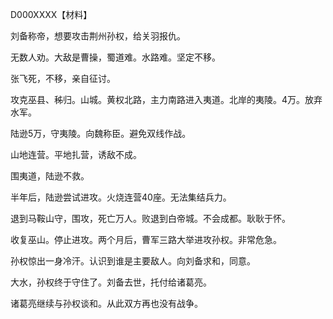 D000XXXX【材料】



刘备称帝，想要攻击荆州孙权，给关羽报仇。

无数人劝。大敌是曹操，蜀道难。水路难。坚定不移。

张飞死，不移，亲自征讨。

攻克巫县、秭归。山城。黄权北路，主力南路进入夷道。北岸的夷陵。4万。放弃水军。

陆逊5万，守夷陵。向魏称臣。避免双线作战。

山地连营。平地扎营，诱敌不成。

围夷道，陆逊不救。

半年后，陆逊尝试进攻。火烧连营40座。无法集结兵力。

退到马鞍山守，围攻，死亡万人。败退到白帝城。不会成都。耿耿于怀。

收复巫山。停止进攻。两个月后，曹军三路大举进攻孙权。非常危急。

孙权惊出一身冷汗。认识到谁是主要敌人。向刘备求和，同意。

大水，孙权终于守住了。刘备去世，托付给诸葛亮。

诸葛亮继续与孙权谈和。从此双方再也没有战争。



